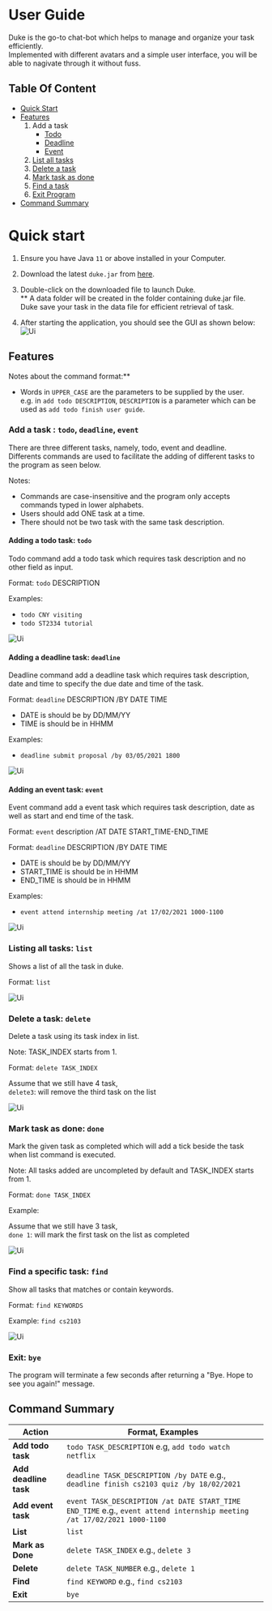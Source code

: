 # User Guide

Duke is the go-to chat-bot which helps to manage and organize your task efficiently.
<br> Implemented with different avatars and a simple user interface, you will be able to nagivate through it without fuss.

## Table Of Content

* [Quick Start](#quick-start)
* [Features](#features)
	1. Add a task 
		* [Todo](#adding-a-todo-task-todo)
		* [Deadline](#adding-a-deadline-task-deadline)
		* [Event](#adding-an-event-task-event)
	2. [List all tasks](#listing-all-tasks-list)
	3. [Delete a task](#delete-a-task-delete)
	4. [Mark task as done](#mark-task-as-done-done)
	5. [Find a task](#find-a-task-find)
	6. [Exit Program](#exit-bye)
* [Command Summary](#command-summary)


# Quick start

1. Ensure you have Java `11` or above installed in your Computer.

2. Download the latest `duke.jar` from [here](https://github.com/SiTingST/ip/releases/tag/A-Release).

3. Double-click on the downloaded file to launch Duke. 
	<br> ** A data folder will be created in the folder containing duke.jar file. Duke save your task in the data file for efficient retrieval of task. 
	
4. After starting the application, you should see the GUI as shown below:
![Ui](Ui.png)


## Features

Notes about the command format:**<br>

* Words in `UPPER_CASE` are the parameters to be supplied by the user.<br>
  e.g. in `add todo DESCRIPTION`, `DESCRIPTION` is a parameter which can be used as `add todo finish user guide`.
  

### Add a task :  `todo`, `deadline`, `event`

There are three different tasks, namely, todo, event and deadline. 
<br> Differents commands are used to facilitate the adding of different tasks to the program as seen below.

Notes:
* Commands are case-insensitive and the program only accepts commands typed in lower alphabets. 
* Users should add ONE task at a time. 
* There should not be two task with the same task description. 

#### Adding a todo task: `todo`
Todo command add a todo task which requires task description and no other field as input.

Format: `todo` DESCRIPTION

Examples:
* `todo CNY visiting`
* `todo ST2334 tutorial`

![Ui](./Images/addTodoTask.png)

#### Adding a deadline task: `deadline`
Deadline command add a deadline task which requires task description, date and time to specify the due date and time of the task. 

Format: `deadline` DESCRIPTION /BY DATE TIME 
* DATE is should be by DD/MM/YY
* TIME is should be in HHMM

Examples:
* `deadline submit proposal /by 03/05/2021 1800`

![Ui](./Images/addDeadlineTask.png)

#### Adding an event task: `event`
Event command add a event task which requires task description, date as well as start and end time of the task. 

Format: `event` description /AT DATE START_TIME-END_TIME 

Format: `deadline` DESCRIPTION /BY DATE TIME 
* DATE is should be by DD/MM/YY
* START_TIME is should be in HHMM
* END_TIME is should be in HHMM

Examples:
* `event attend internship meeting /at 17/02/2021 1000-1100`

![Ui](./Images/addEventTask.png)


### Listing all tasks: `list`

Shows a list of all the task in duke.

Format: `list`

![Ui](./Images/listTask.png)

### Delete a task: `delete`

Delete a task using its task index in list.

Note: TASK_INDEX starts from 1.

Format: `delete TASK_INDEX`

Assume that we still have 4 task, 
<br>`delete3`: will remove the third task on the list

![Ui](./Images/deleteTask.png)

### Mark task as done: `done`

Mark the given task as completed which will add a tick beside the task when list command is executed. 

Note: All tasks added are uncompleted by default and TASK_INDEX starts from 1. 

Format: `done TASK_INDEX`

Example:

Assume that we still have 3 task, 
<br> `done 1`: will mark the first task on the list as completed 

![Ui](./Images/markAsDone.png)

### Find a specific task: `find`

Show all tasks that matches or contain keywords. 

Format: `find KEYWORDS`

Example:
  `find cs2103`

![Ui](./Images/findTask.png)

### Exit: `bye`

The program will terminate a few seconds after returning a "Bye. Hope to see you again!" message. 


## Command Summary

**Action**  | **Format, Examples**
--------|-----------------
**Add todo task** | `todo TASK_DESCRIPTION` e.g, `add todo watch netflix`
**Add deadline task** | `deadline TASK_DESCRIPTION /by DATE` e.g., `deadline finish cs2103 quiz /by 18/02/2021`
**Add event task** | `event TASK_DESCRIPTION /at DATE START_TIME END_TIME` e.g., `event attend internship meeting /at 17/02/2021 1000-1100`
**List** | `list`
**Mark as Done** |`delete TASK_INDEX` e.g., `delete 3`
**Delete** | `delete TASK_NUMBER` e.g., `delete 1`
**Find** | `find KEYWORD` e.g., `find cs2103`
**Exit** | `bye`


